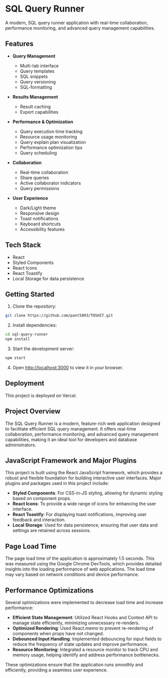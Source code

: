 # SQL Query Runner

A modern, SQL query runner application with real-time collaboration, performance monitoring, and advanced query management capabilities.

## Features

- **Query Management**
  - Multi-tab interface
  - Query templates
  - SQL snippets
  - Query versioning
  - SQL-formatting

- **Results Management**
  - Result caching
  - Export capabilities

- **Performance & Optimization**
  - Query execution time tracking
  - Resource usage monitoring
  - Query explain plan visualization
  - Performance optimization tips
  - Query scheduling

- **Collaboration**
  - Real-time collaboration
  - Share queries
  - Active collaborator indicators
  - Query permissions

- **User Experience**
  - Dark/Light theme
  - Responsive design
  - Toast notifications
  - Keyboard shortcuts
  - Accessibility features

## Tech Stack

- React
- Styled Components
- React Icons
- React Toastify
- Local Storage for data persistence

## Getting Started

1. Clone the repository:
```bash
git clone https://github.com/pant5803/TOSHIT.git
```

2. Install dependencies:
```bash
cd sql-query-runner
npm install
```

3. Start the development server:
```bash
npm start
```

4. Open [http://localhost:3000](http://localhost:3000) to view it in your browser.

## Deployment

This project is deployed on Vercel.

## Project Overview

The SQL Query Runner is a modern, feature-rich web application designed to facilitate efficient SQL query management. It offers real-time collaboration, performance monitoring, and advanced query management capabilities, making it an ideal tool for developers and database administrators.

## JavaScript Framework and Major Plugins

This project is built using the React JavaScript framework, which provides a robust and flexible foundation for building interactive user interfaces. Major plugins and packages used in this project include:

- **Styled Components**: For CSS-in-JS styling, allowing for dynamic styling based on component props.
- **React Icons**: To provide a wide range of icons for enhancing the user interface.
- **React Toastify**: For displaying toast notifications, improving user feedback and interaction.
- **Local Storage**: Used for data persistence, ensuring that user data and settings are retained across sessions.

## Page Load Time

The page load time of the application is approximately 1.5 seconds. This was measured using the Google Chrome DevTools, which provides detailed insights into the loading performance of web applications. The load time may vary based on network conditions and device performance.

## Performance Optimizations

Several optimizations were implemented to decrease load time and increase performance:


- **Efficient State Management**: Utilized React Hooks and Context API to manage state efficiently, minimizing unnecessary re-renders.
- **Optimized Rendering**: Used React.memo to prevent re-rendering of components when props have not changed.
- **Debounced Input Handling**: Implemented debouncing for input fields to reduce the frequency of state updates and improve performance.
- **Resource Monitoring**: Integrated a resource monitor to track CPU and memory usage, helping identify and address performance bottlenecks.

These optimizations ensure that the application runs smoothly and efficiently, providing a seamless user experience.


